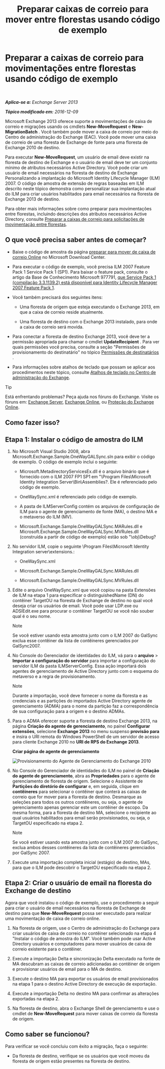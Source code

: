 ﻿---
title: 'Preparar caixas de correio para mover entre florestas usando código de exemplo'
TOCTitle: Preparar a caixas de correio para movimentações entre florestas usando código de exemplo
ms:assetid: f35ac7a5-bb84-4653-b6d0-65906e93627b
ms:mtpsurl: https://technet.microsoft.com/pt-br/library/Ee861124(v=EXCHG.150)
ms:contentKeyID: 50486990
ms.date: 05/22/2018
mtps_version: v=EXCHG.150
ms.translationtype: MT
---

# Preparar a caixas de correio para movimentações entre florestas usando código de exemplo

 

_**Aplica-se a:** Exchange Server 2013_

_**Tópico modificado em:** 2016-12-09_

Microsoft Exchange 2013 oferece suporte a movimentações de caixa de correio e migrações usando os cmdlets **New-MoveRequest** e **New-MigrationBatch** . Você também pode mover a caixa de correio por meio do Centro de administração do Exchange (EAC). Você pode mover uma caixa de correio de uma floresta de Exchange de fonte para uma floresta de Exchange 2010 de destino.

Para executar **New-MoveRequest**, um usuário de email deve existir na floresta de destino de Exchange e o usuário de email deve ter um conjunto mínimo de atributos necessários Active Directory. Você pode criar um usuário de email necessários na floresta de destino de Exchange Personalizando a implantação do Microsoft Identity Lifecycle Manager (ILM) 2007. O código de amostra de extensão de regras baseadas em ILM descrito neste tópico demonstra como personalizar sua implantação atual do ILM para criar usuários habilitados para email necessários na floresta de Exchange 2013 de destino.

Para obter mais informações sobre como preparar para movimentações entre florestas, incluindo descrições dos atributos necessários Active Directory, consulte [Preparar a caixas de correio para solicitações de movimentação entre florestas](prepare-mailboxes-for-cross-forest-move-requests-exchange-2013-help.md).

## O que você precisa saber antes de começar?

  - Baixe o código de amostra da página [preparar para mover de caixa de correio Online](https://go.microsoft.com/fwlink/p/?linkid=177882) no Microsoft Download Center.

  - Para executar o código de exemplo, você precisa ILM 2007 Feature Pack 1 Service Pack 1 (SP1). Para baixar o feature pack, consulte o artigo da Base de Conhecimento Microsoft 977791, [que Service Pack 1 (compilação 3.3.1139.2) está disponível para Identity Lifecycle Manager 2007 Feature Pack 1](http://go.microsoft.com/fwlink/p/?linkid=3052&kbid=977791).

  - Você também precisará dos seguintes itens:
    
      - Uma floresta de origem que esteja executando o Exchange 2013, em que a caixa de correio reside atualmente.
    
      - Uma floresta de destino com o Exchange 2013 instalado, para onde a caixa de correio será movida.

  - Para conectar a floresta de destino Exchange 2013, você deve ter a permissão apropriada para chamar o cmdlet **UpdateRecipient** . Para ver quais permissões você precisa, consulte a seção "Permissões de provisionamento do destinatário" no tópico [Permissões de destinatários](recipients-permissions-exchange-2013-help.md) .

  - Para informações sobre atalhos de teclado que possam se aplicar aos procedimentos neste tópico, consulte [Atalhos de teclado no Centro de administração do Exchange](keyboard-shortcuts-in-the-exchange-admin-center-exchange-online-protection-help.md).


> [!TIP]
> Está enfrentando problemas? Peça ajuda nos fóruns do Exchange. Visite os fóruns em: <A href="https://go.microsoft.com/fwlink/p/?linkid=60612">Exchange Server</A>, <A href="https://go.microsoft.com/fwlink/p/?linkid=267542">Exchange Online</A>, ou <A href="https://go.microsoft.com/fwlink/p/?linkid=285351">Proteção do Exchange Online</A>.



## Como fazer isso?

## Etapa 1: Instalar o código de amostra do ILM

1.  No Microsoft Visual Studio 2008, abra Microsoft.Exchange.Sample.OneWayGALSync.sln para exibir o código de exemplo. O código de exemplo inclui o seguinte:
    
      - Microsoft.MetadirectoryServicesEx.dll é o arquivo binário que é fornecido com o ILM 2007 FP1 SP1 em "\\Program Files\\Microsoft Identity Integration Server\\Bin\\Assemblies?. Ele é referenciado pelo código de exemplo.
    
      - OneWaySync.xml é referenciado pelo código de exemplo.
    
      - A pasta de ILMServerConfig contém os arquivos de configuração de ILM para o agente de gerenciamento de fonte (MA), o destino MA e o metaverso do ILM (MV).
    
      - Microsoft.Exchange.Sample.OneWayGALSync.MARules.dll e Microsoft.Exchange.Sample.OneWayGALSync.MVRules.dll (construída a partir de código de exemplo) estão sob "\\obj\\Debug?

2.  No servidor ILM, copie o seguinte \\Program Files\\Microsoft Identity Integration server\\extensions.:
    
      - OneWaySync.xml
    
      - Microsoft.Exchange.Sample.OneWayGALSync.MARules.dll
    
      - Microsoft.Exchange.Sample.OneWayGALSync.MVRules.dll

3.  Edite o arquivo OneWaySync.xml que você copiou na pasta Extensões de ILM na etapa 1 para especificar o distinguishedName (DN) do contêiner TargetOU na floresta de Exchange de destino no qual você deseja criar os usuários de email. Você pode usar LDP.exe ou ADSIEdit.exe para procurar o contêiner TargetOU se você não souber qual é o seu nome.
    

    > [!NOTE]  
    > Se você estiver usando esta amostra junto com o ILM 2007 do GalSync exclua esse contêiner da lista de contêineres gerenciados por GalSync2007.



4.  No Console do Gerenciador de identidades do ILM, vá para o **arquivo** \> **Importar a configuração do servidor** para importar a configuração do servidor ILM da pasta ILMServerConfig. Essa ação importará dois agentes de gerenciamento de Active Directory junto com o esquema do metaverso e a regra de provisionamento.
    

    > [!NOTE]  
    > Durante a importação, você deve fornecer o nome da floresta e as credenciais e as partições do importados Active Directory agente de gerenciamento (ADMA) para o nome da partição faz a correspondência de sua configuração para a origem e o destino ADMAs.



5.  Para o ADMA oferecer suporte a floresta de destino Exchange 2013, na página **Criação do agente de gerenciamento**, no painel **Configurar extensões**, selecione **Exchange 2013** no menu suspenso **provisão para** e insira o URI remota do Windows PowerShell de um servidor de acesso para cliente Exchange 2010 no **URI de RPS do Exchange 2013**.
    
    **Criar página de agente de gerenciamento**
    
    ![Provisionamento do Agente de Gerenciamento do Exchange 2010](images/Aa998597.8f403cda-e5e4-4edf-887f-c1ed46cee3f5(EXCHG.150).gif "Provisionamento do Agente de Gerenciamento do Exchange 2010")  

6.  No Console do Gerenciador de identidades do ILM no painel de **Criação do agente de gerenciamento**, abra as **Propriedades** para o agente de gerenciamento de floresta de origem. Selecione o Assistente de **Partições do diretório de configurar** e, em seguida, clique em **contêineres** para selecionar o contêiner que conterá as caixas de correio que for mover para a floresta de destino. Desmarque as seleções para todos os outros contêineres, ou seja, o agente de gerenciamento apenas gerenciar este um contêiner de escopo. Da mesma forma, para a floresta de destino MA, selecione o recipiente ao qual usuários habilitados para email serão provisionados, ou seja, o TargetOU especificado na etapa 2.
    

    > [!NOTE]  
    > Se você estiver usando esta amostra junto com o ILM 2007 do GalSync, exclua ambos desses contêineres da lista de contêineres gerenciados por GalSync 2007.



7.  Execute uma importação completa inicial (estágio) de destino, MAs, para que o ILM pode descobrir o TargetOU especificado na etapa 2.

## Etapa 2: Criar o usuário de email na floresta do Exchange de destino

Agora que você instalou o código de exemplo, use o procedimento a seguir para criar o usuário de email necessários na floresta de Exchange de destino para que **New-MoveRequest** possa ser executado para realizar uma movimentação de caixa de correio online.

1.  Na floresta de origem, use o Centro de administração do Exchange para criar usuários de caixa de correio no contêiner selecionado na etapa 4 "Instalar o código de amostra do ILM". Você também pode usar Active Directory usuários e computadores para mover usuários de caixa de correio existente para o contêiner.

2.  Execute a importação Delta e sincronização Delta executado na fonte de MA descubram as caixas de correio adicionadas ao contêiner de origem e provisionar usuários de email para o MA de destino.

3.  Execute o destino MA para exportar os usuários de email provisionados na etapa 1 para o destino Active Directory de execução de exportação.

4.  Execute a importação Delta no destino MA para confirmar as alterações exportadas na etapa 2.

5.  Na floresta de destino, abra o Exchange Shell de gerenciamento e use o cmdlet de **New-MoveRequest** para mover caixas de correio da floresta de origem.

## Como saber se funcionou?

Para verificar se você concluiu com êxito a migração, faça o seguinte:

  - Da floresta de destino, verifique se os usuários que você moveu da floresta de origem estão presentes na floresta de destino.

